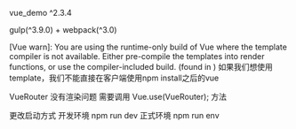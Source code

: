 
vue_demo ^2.3.4

gulp(^3.9.0) + webpack(^3.0)

[Vue warn]: You are using the runtime-only build of Vue where the template compiler is not available. Either pre-compile the templates into render functions, or use the compiler-included build.
    (found in <Root>)
如果我们想使用template，我们不能直接在客户端使用npm install之后的vue

VueRouter 没有渲染问题  需要调用 Vue.use(VueRouter); 方法

更改启动方式 开发环境 npm run dev  正式环境 npm run env
